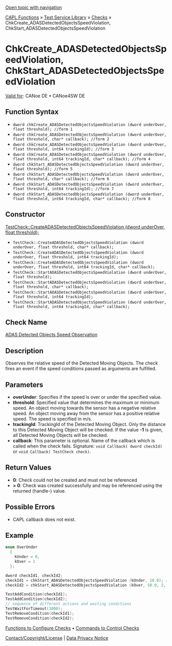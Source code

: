[Open topic with navigation](../../../../../CANoeDEFamily.htm#Topics/CAPLFunctions/Test/Functions/CAPLfunctionChkCreateADASDetectedObjectsSpeedViolation.md)

[CAPL Functions](../../CAPLfunctions.md) » [Test Service Library](../CAPLfunctionsTSLOverview.md) » [Checks](../CAPLfunctionsTSLCheckOverview.md) » ChkCreate_ADASDetectedObjectsSpeedViolation, ChkStart_ADASDetectedObjectsSpeedViolation

# ChkCreate_ADASDetectedObjectsSpeedViolation, ChkStart_ADASDetectedObjectsSpeedViolation

[Valid for](../../../Shared/FeatureAvailability.md):  CANoe DE • CANoe4SW DE

## Function Syntax

- `dword chkCreate_ADASDetectedObjectsSpeedViolation (dword underOver, float threshold); //form 1`
- `dword chkCreate_ADASDetectedObjectsSpeedViolation (dword underOver, float threshold, char* callback); //form 2`
- `dword chkCreate_ADASDetectedObjectsSpeedViolation (dword underOver, float threshold, int64 trackingId); //form 3`
- `dword chkCreate_ADASDetectedObjectsSpeedViolation (dword underOver, float threshold, int64 trackingId, char* callback); //form 4`
- `dword chkStart_ADASDetectedObjectsSpeedViolation (dword underOver, float threshold); //form 5`
- `dword chkStart_ADASDetectedObjectsSpeedViolation (dword underOver, float threshold, char* callback); //form 6`
- `dword chkStart_ADASDetectedObjectsSpeedViolation (dword underOver, float threshold, int64 trackingId); //form 7`
- `dword chkStart_ADASDetectedObjectsSpeedViolation (dword underOver, float threshold, int64 trackingId, char* callback); //form 8`

## Constructor

[TestCheck::CreateADASDetectedObjectsSpeedViolation (dword underOver, float threshold);](../../../Shared/CAPL/General/ClassesAndObjects.md)

- `TestCheck::CreateADASDetectedObjectsSpeedViolation (dword underOver, float threshold, char* callback);`
- `TestCheck::CreateADASDetectedObjectsSpeedViolation (dword underOver, float threshold, int64 trackingId);`
- `TestCheck::CreateADASDetectedObjectsSpeedViolation (dword underOver, float threshold, int64 trackingId, char* callback);`
- `TestCheck::StartADASDetectedObjectsSpeedViolation (dword underOver, float threshold);`
- `TestCheck::StartADASDetectedObjectsSpeedViolation (dword underOver, float threshold, char* callback);`
- `TestCheck::StartADASDetectedObjectsSpeedViolation (dword underOver, float threshold, int64 trackingId);`
- `TestCheck::StartADASDetectedObjectsSpeedViolation (dword underOver, float threshold, int64 trackingId, char* callback);`

## Check Name

[ADAS Detected Objects Speed Observation](../../../TestCommands/CheckDescriptions/CDADASDetObjSpeedObservation.md)

## Description

Observes the relative speed of the Detected Moving Objects. The check fires an event if the speed conditions passed as arguments are fulfilled.

## Parameters

- **overUnder**: Specifies if the speed is over or under the specified value.
- **threshold**: Specified value that determines the maximum or minimum speed. An object moving towards the sensor has a negative relative speed. An object moving away from the sensor has a positive relative speed. The speed is specified in m/s.
- **trackingId**: TrackingId of the Detected Moving Object. Only the distance to this Detected Moving Object will be checked. If the value **-1** is given, all Detected Moving Objects will be checked.
- **callback**: This parameter is optional. Name of the callback which is called when the check fails. Signature: `void Callback( dword checkId)` or `void Callback( TestCheck check)`.

## Return Values

- **0**: Check could not be created and must not be referenced
- **> 0**: Check was created successfully and may be referenced using the returned (handle-) value.

## Possible Errors

- CAPL callback does not exist.

## Example

```c
enum OverUnder
  {
    kUnder = 0,
    kOver = 1
  };

dword checkId1, checkId2;
checkId1 = chkStart_ADASDetectedObjectsSpeedViolation (kUnder, 10.0); // relative speed under 10 m/s of any Detected Moving Object will trigger the check
checkId2 = chkStart_ADASDetectedObjectsSpeedViolation (kOver, 50.0, 2, 100); // relative speed over 50 m/s to DetectedMoving Object with ID 100 on lane with ID 2 will trigger the check

TestAddCondition(checkId1);
TestAddCondition(checkId2);
// sequence of different actions and waiting conditions
TestWaitForTimeout(3000);
TestRemoveCondition(checkId1);
TestRemoveCondition(checkId2);
```

[Functions to Configure Checks](../CAPLfunctionsTSLConfigurationFunctions.md) • [Commands to Control Checks](../CAPLfunctionsTSLCheckControlCommands.md)

[Contact/Copyright/License](../../../Shared/ContactCopyrightLicense.md) | [Data Privacy Notice](https://www.vector.com/int/en/company/get-info/privacy-policy/)
